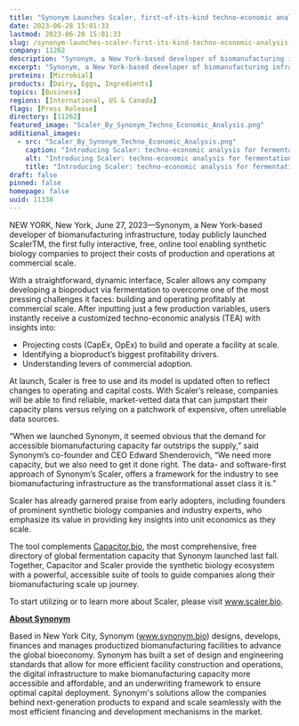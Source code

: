 ```yaml
---
title: "Synonym Launches Scaler, first-of-its-kind techno-economic analysis solution"
date: 2023-06-28 15:01:33
lastmod: 2023-06-28 15:01:33
slug: /synonym-launches-scaler-first-its-kind-techno-economic-analysis-solution
company: 11262
description: "Synonym, a New York-based developer of biomanufacturing infrastructure, today publicly launched ScalerTM, the first fully interactive, free, online tool enabling synthetic biology companies to project their costs of production and operations at commercial scale."
excerpt: "Synonym, a New York-based developer of biomanufacturing infrastructure, today publicly launched ScalerTM, the first fully interactive, free, online tool enabling synthetic biology companies to project their costs of production and operations at commercial scale."
proteins: [Microbial]
products: [Dairy, Eggs, Ingredients]
topics: [Business]
regions: [International, US & Canada]
flags: [Press Release]
directory: [11262]
featured_image: "Scaler_By_Synonym_Techno_Economic_Analysis.png"
additional_images:
  - src: "Scaler_By_Synonym_Techno_Economic_Analysis.png"
    caption: "Introducing Scaler: techno-economic analysis for fermentation"
    alt: "Introducing Scaler: techno-economic analysis for fermentation"
    title: "Introducing Scaler: techno-economic analysis for fermentation"
draft: false
pinned: false
homepage: false
uuid: 11338
---
```

<p>NEW YORK, New York, June 27, 2023—Synonym, a New York-based developer of biomanufacturing infrastructure, today publicly launched ScalerTM, the first fully interactive, free, online tool enabling synthetic biology companies to project their costs of production and operations at commercial scale. </p>
<p>With a straightforward, dynamic interface, Scaler allows any company developing a bioproduct via fermentation to overcome one of the most pressing challenges it faces: building and operating profitably at commercial scale. After inputting just a few production variables, users instantly receive a customized techno-economic analysis (TEA) with insights into:</p>
<ul>
<li>Projecting costs (CapEx, OpEx) to build and operate a facility at scale.</li>
<li>Identifying a bioproduct’s biggest profitability drivers.</li>
<li>Understanding levers of commercial adoption.</li>
</ul>
<p>At launch, Scaler is free to use and its model is updated often to reflect changes to operating and capital costs. With Scaler’s release, companies will be able to find reliable, market-vetted data that can jumpstart their capacity plans versus relying on a patchwork of expensive, often unreliable data sources. </p>
<p>“When we launched Synonym, it seemed obvious that the demand for accessible biomanufacturing capacity far outstrips the supply,” said Synonym’s co-founder and CEO Edward Shenderovich, “We need more capacity, but we also need to get it done right. The data- and software-first approach of Synonym’s Scaler, offers a framework for the industry to see biomanufacturing infrastructure as the transformational asset class it is.”</p>
<p>Scaler has already garnered praise from early adopters, including founders of prominent synthetic biology companies and industry experts, who emphasize its value in providing key insights into unit economics as they scale.</p>
<p>The tool complements <a href="https://capacitor.bio/"><u>Capacitor.bio</u></a>, the most comprehensive, free directory of global fermentation capacity that Synonym launched last fall. Together, Capacitor and Scaler provide the synthetic biology ecosystem with a powerful, accessible suite of tools to guide companies along their biomanufacturing scale up journey.</p>
<p>To start utilizing or to learn more about Scaler, please visit <a href="http://www.scaler.bio"><u>www.scaler.bio</u></a>.</p>
<p><strong><u>About Synonym</u></strong></p>
<p>Based in New York City, Synonym (<a href="http://www.synonym.bio">www.synonym.bio</a>) designs, develops, finances and manages productized biomanufacturing facilities to advance the global bioeconomy. Synonym has built a set of design and engineering standards that allow for more efficient facility construction and operations, the digital infrastructure to make biomanufacturing capacity more accessible and affordable, and an underwriting framework to ensure optimal capital deployment. Synonym's solutions allow the companies behind next-generation products to expand and scale seamlessly with the most efficient financing and development mechanisms in the market. </p>
